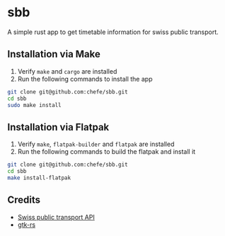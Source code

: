 # sbb
A simple rust app to get timetable information for swiss public transport.

## Installation via Make
1. Verify `make` and `cargo` are installed
2. Run the following commands to install the app

```bash
git clone git@github.com:chefe/sbb.git
cd sbb
sudo make install
```

## Installation via Flatpak
1. Verify `make`, `flatpak-builder` and `flatpak` are installed
2. Run the following commands to build the flatpak and install it

```bash
git clone git@github.com:chefe/sbb.git
cd sbb
make install-flatpak
```

## Credits
* [Swiss public transport API](https://transport.opendata.ch)
* [gtk-rs](https://gtk-rs.org)
